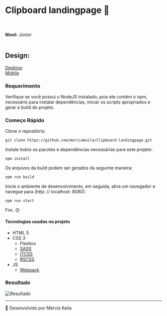 # Clipboard landingpage 👋<br><br>
<b>Nível:</b> Júnior
</br>
</br>
## <b>Design:</b>

[Desktop](doc/design/desktop-design.jpg)<br>
[Mobile](doc/design/mobile-design.jpg)

### <b>Requerimento</b>

Verifique se você possui o NodeJS instalado, pois ele contém o npm, necessário para instalar dependências, iniciar os scripts apropriados e gerar a build do projeto.

### <b>Começo Rápido</b>

Clone o repositório:
````
git clone https://github.com/merciakeila/Clipboard-landingpage.git
````
Instale todos os pacotes e dependências necessárias para este projeto:

````
npm install
````

Os arquivos da build podem ser gerados da seguinte maneira:

````
npm run build
````

Inicie o ambiente de desenvolvimento, em seguida, abra um navegador e navegue para (http: // localhost: 8080):

````
npm run start
````

Fim. <g-emoji class="g-emoji" alias="blush" fallback-src="https://github.githubassets.com/images/icons/emoji/unicode/1f60a.png">😊</g-emoji><br>

#### Tecnologias usadas no projeto

* HTML 5
* CSS 3
  * Flexbox
  * [SASS](https://sass-lang.com/)
  * [ITCSS](https://www.getchisel.co/docs/development/itcss/)
  * [RSCSS](https://rscss.io/)
* JS
  * [Webpack](https://webpack.js.org/)
  

### Resultado

![Resultado](doc/final.gif)

<hr>
<g-emoji class="g-emoji" alias="rocket" fallback-src="https://github.githubassets.com/images/icons/emoji/unicode/1f680.png">🚀</g-emoji>  Desenvolvido por Mércia Keila
